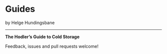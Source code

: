 # Guides
by Helge Hundingsbane

---

**The Hodler’s Guide to Cold Storage**


Feedback, issues and pull requests welcome!

